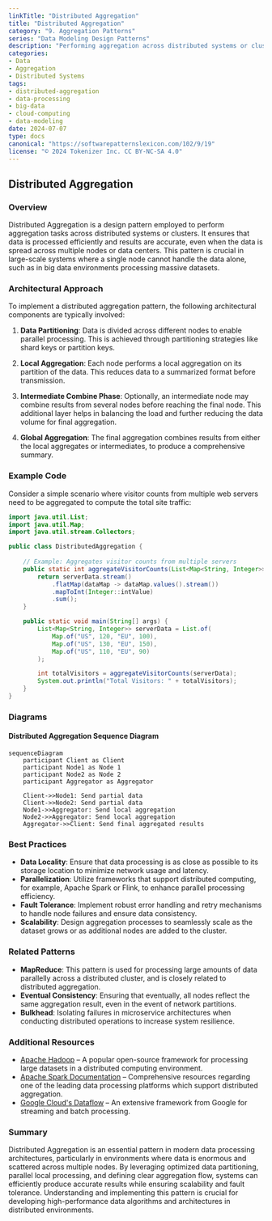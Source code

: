 ```yaml
---
linkTitle: "Distributed Aggregation"
title: "Distributed Aggregation"
category: "9. Aggregation Patterns"
series: "Data Modeling Design Patterns"
description: "Performing aggregation across distributed systems or clusters, ensuring accurate results and efficiency."
categories:
- Data
- Aggregation
- Distributed Systems
tags:
- distributed-aggregation
- data-processing
- big-data
- cloud-computing
- data-modeling
date: 2024-07-07
type: docs
canonical: "https://softwarepatternslexicon.com/102/9/19"
license: "© 2024 Tokenizer Inc. CC BY-NC-SA 4.0"
---
```


## Distributed Aggregation

### Overview

Distributed Aggregation is a design pattern employed to perform aggregation tasks across distributed systems or clusters. It ensures that data is processed efficiently and results are accurate, even when the data is spread across multiple nodes or data centers. This pattern is crucial in large-scale systems where a single node cannot handle the data alone, such as in big data environments processing massive datasets.

### Architectural Approach

To implement a distributed aggregation pattern, the following architectural components are typically involved:

1. **Data Partitioning**: Data is divided across different nodes to enable parallel processing. This is achieved through partitioning strategies like shard keys or partition keys.

2. **Local Aggregation**: Each node performs a local aggregation on its partition of the data. This reduces data to a summarized format before transmission.

3. **Intermediate Combine Phase**: Optionally, an intermediate node may combine results from several nodes before reaching the final node. This additional layer helps in balancing the load and further reducing the data volume for final aggregation.

4. **Global Aggregation**: The final aggregation combines results from either the local aggregates or intermediates, to produce a comprehensive summary.

### Example Code

Consider a simple scenario where visitor counts from multiple web servers need to be aggregated to compute the total site traffic:

```java
import java.util.List;
import java.util.Map;
import java.util.stream.Collectors;

public class DistributedAggregation {
    
    // Example: Aggregates visitor counts from multiple servers
    public static int aggregateVisitorCounts(List<Map<String, Integer>> serverData) {
        return serverData.stream()
            .flatMap(dataMap -> dataMap.values().stream())
            .mapToInt(Integer::intValue)
            .sum();
    }

    public static void main(String[] args) {
        List<Map<String, Integer>> serverData = List.of(
            Map.of("US", 120, "EU", 100),
            Map.of("US", 130, "EU", 150),
            Map.of("US", 110, "EU", 90)
        );

        int totalVisitors = aggregateVisitorCounts(serverData);
        System.out.println("Total Visitors: " + totalVisitors);
    }
}
```

### Diagrams

#### Distributed Aggregation Sequence Diagram

```mermaid
sequenceDiagram
    participant Client as Client
    participant Node1 as Node 1
    participant Node2 as Node 2
    participant Aggregator as Aggregator

    Client->>Node1: Send partial data
    Client->>Node2: Send partial data
    Node1->>Aggregator: Send local aggregation
    Node2->>Aggregator: Send local aggregation
    Aggregator->>Client: Send final aggregated results
```

### Best Practices

- **Data Locality**: Ensure that data processing is as close as possible to its storage location to minimize network usage and latency.
- **Parallelization**: Utilize frameworks that support distributed computing, for example, Apache Spark or Flink, to enhance parallel processing efficiency. 
- **Fault Tolerance**: Implement robust error handling and retry mechanisms to handle node failures and ensure data consistency.
- **Scalability**: Design aggregation processes to seamlessly scale as the dataset grows or as additional nodes are added to the cluster.

### Related Patterns

- **MapReduce**: This pattern is used for processing large amounts of data parallelly across a distributed cluster, and is closely related to distributed aggregation.
- **Eventual Consistency**: Ensuring that eventually, all nodes reflect the same aggregation result, even in the event of network partitions.
- **Bulkhead**: Isolating failures in microservice architectures when conducting distributed operations to increase system resilience.

### Additional Resources

- [Apache Hadoop](https://hadoop.apache.org) – A popular open-source framework for processing large datasets in a distributed computing environment.
- [Apache Spark Documentation](https://spark.apache.org/docs/latest/) – Comprehensive resources regarding one of the leading data processing platforms which support distributed aggregation.
- [Google Cloud's Dataflow](https://cloud.google.com/dataflow) – An extensive framework from Google for streaming and batch processing.

### Summary

Distributed Aggregation is an essential pattern in modern data processing architectures, particularly in environments where data is enormous and scattered across multiple nodes. By leveraging optimized data partitioning, parallel local processing, and defining clear aggregation flow, systems can efficiently produce accurate results while ensuring scalability and fault tolerance. Understanding and implementing this pattern is crucial for developing high-performance data algorithms and architectures in distributed environments.
